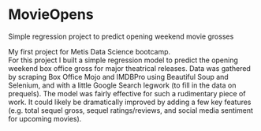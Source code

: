 # MovieOpens
Simple regression project to predict opening weekend movie grosses

My first project for Metis Data Science bootcamp.  
For this project I built a simple regression model to predict the opening weekend box office gross for major theatrical releases.
Data was gathered by scraping Box Office Mojo and IMDBPro using Beautiful Soup and Selenium, and with a little Google Search legwork (to fill in the data on prequels).
The model was fairly effective for such a rudimentary piece of work.  It could likely be dramatically improved by adding a few key features (e.g. total sequel gross, sequel ratings/reviews, and social media sentiment for upcoming movies).
